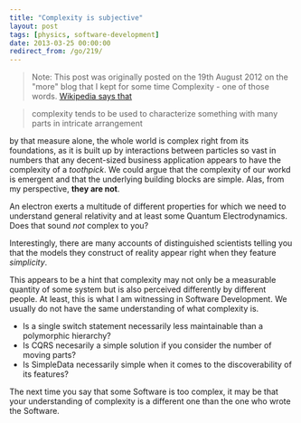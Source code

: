 ```yaml
---
title: "Complexity is subjective"
layout: post
tags: [physics, software-development]
date: 2013-03-25 00:00:00
redirect_from: /go/219/
---
```


> Note: This post was originally posted on the 19th August 2012 on the "more" blog that I kept for some time
Complexity - one of those words. [Wikipedia says that][1] 

> complexity tends to be used to characterize something with many parts in intricate arrangement  

by that measure alone, the whole world is complex right from its foundations, as it is built up by interactions between particles so vast in numbers that any decent-sized business application appears to have the complexity of a *toothpick*. We could argue that the complexity of our workd is emergent and that the underlying building blocks are simple. Alas, from my perspective, **they are not**. 

An electron exerts a multitude of different properties for which we need to understand general relativity and at least some Quantum Electrodynamics. Does that sound *not* complex to you?

Interestingly, there are many accounts of distinguished scientists telling you that the models they construct of reality appear right when they feature *simplicity*. 

This appears to be a hint that complexity may not only be a measurable quantity of some system but is also perceived differently by different people. At least, this is what I am witnessing in Software Development. We usually do not have the same understanding of what complexity is. 

*   Is a single switch statement necessarily less maintainable than a polymorphic hierarchy? 
*   Is CQRS necesarily a simple solution if you consider the number of moving parts? 
*   Is SimpleData necessarily simple when it comes to the discoverability of its features? 

The next time you say that some Software is too complex, it may be that your understanding of complexity is a different one than the one who wrote the Software.

 [1]: http://en.wikipedia.org/wiki/Complexity